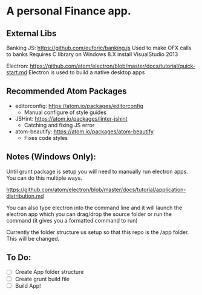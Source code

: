 # A personal Finance app.

## External Libs
Banking JS: https://github.com/euforic/banking.js
Used to make OFX calls to banks
Requires C library on Windows 8.X install VisualStudio 2013

Electron: https://github.com/atom/electron/blob/master/docs/tutorial/quick-start.md
Electron is used to build a native desktop apps

## Recommended Atom Packages
* editorconfig: https://atom.io/packages/editorconfig
  * Manual configure of style guides
* JSHint: https://atom.io/packages/linter-jshint
  * Catching and fixing JS error
* atom-beautify: https://atom.io/packages/atom-beautify
  * Fixes code styles


## Notes (Windows Only):
Until grunt package is setup you will need to manually run electron apps. You can do this multiple ways.

https://github.com/atom/electron/blob/master/docs/tutorial/application-distribution.md

You can also type electron into the command line and it will launch the electron app which you can drag/drop the source folder or run the command (it gives you a formatted command to run)

Currently the folder structure us setup so that this repo is the /app folder. This will be changed.

## To Do:
- [ ] Create App folder structure
- [ ] Create grunt build file
- [ ] Build App!
